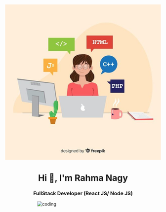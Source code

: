 [![MasterHead](https://raw.githubusercontent.com/rahma-nagy/work_space/4de5aa2713799b78d5ff018807186de54087e27a/9d67ab3a-6286-4556-983e-a9ac6140b894.jpeg)](https://github.com/ProNabowy)
<h1 align="center">Hi 👋, I'm Rahma Nagy</h1>
<h3 align="center"> FullStack Developer (React JS/ Node JS)</h3>
<img align="right" alt="coding" width="400" src"https://cdn.dribbble.com/users/1162077/screenshots/3848914/programmer.gif">
</p>
